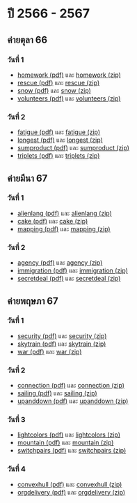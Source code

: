 # ปี 2566 - 2567

## ค่ายตุลา 66

### วันที่ 1

- [homework (pdf)](https://thailand-oi-task-team.github.io/thailand-oi-tasks/66-67/homework.pdf) และ [homework (zip)](https://thailand-oi-task-team.github.io/thailand-oi-tasks/66-67/homework_public.zip)
- [rescue (pdf)](https://thailand-oi-task-team.github.io/thailand-oi-tasks/66-67/rescue.pdf) และ [rescue (zip)](https://thailand-oi-task-team.github.io/thailand-oi-tasks/66-67/rescue_public.zip)
- [snow (pdf)](https://thailand-oi-task-team.github.io/thailand-oi-tasks/66-67/snow.pdf) และ [snow (zip)](https://thailand-oi-task-team.github.io/thailand-oi-tasks/66-67/snow_public.zip)
- [volunteers (pdf)](https://thailand-oi-task-team.github.io/thailand-oi-tasks/66-67/volunteers.pdf) และ [volunteers (zip)](https://thailand-oi-task-team.github.io/thailand-oi-tasks/66-67/volunteers_public.zip)

### วันที่ 2

- [fatigue (pdf)](https://thailand-oi-task-team.github.io/thailand-oi-tasks/66-67/fatigue.pdf) และ [fatigue (zip)](https://thailand-oi-task-team.github.io/thailand-oi-tasks/66-67/fatigue_public.zip)
- [longest (pdf)](https://thailand-oi-task-team.github.io/thailand-oi-tasks/66-67/longest.pdf) และ [longest (zip)](https://thailand-oi-task-team.github.io/thailand-oi-tasks/66-67/longest_public.zip)
- [sumproduct (pdf)](https://thailand-oi-task-team.github.io/thailand-oi-tasks/66-67/sumproduct.pdf) และ [sumproduct (zip)](https://thailand-oi-task-team.github.io/thailand-oi-tasks/66-67/sumproduct_public.zip)
- [triplets (pdf)](https://thailand-oi-task-team.github.io/thailand-oi-tasks/66-67/triplets.pdf) และ [triplets (zip)](https://thailand-oi-task-team.github.io/thailand-oi-tasks/66-67/triplets_public.zip)

## ค่ายมีนา 67

### วันที่ 1

- [alienlang (pdf)](https://thailand-oi-task-team.github.io/thailand-oi-tasks/66-67/alienlang.pdf) และ [alienlang (zip)](https://thailand-oi-task-team.github.io/thailand-oi-tasks/66-67/alienlang_public.zip)
- [cake (pdf)](https://thailand-oi-task-team.github.io/thailand-oi-tasks/66-67/cake.pdf) และ [cake (zip)](https://thailand-oi-task-team.github.io/thailand-oi-tasks/66-67/cake_public.zip)
- [mapping (pdf)](https://thailand-oi-task-team.github.io/thailand-oi-tasks/66-67/mapping.pdf) และ [mapping (zip)](https://thailand-oi-task-team.github.io/thailand-oi-tasks/66-67/mapping_public.zip)

### วันที่ 2

- [agency (pdf)](https://thailand-oi-task-team.github.io/thailand-oi-tasks/66-67/agency.pdf) และ [agency (zip)](https://thailand-oi-task-team.github.io/thailand-oi-tasks/66-67/agency_public.zip)
- [immigration (pdf)](https://thailand-oi-task-team.github.io/thailand-oi-tasks/66-67/immigration.pdf) และ [immigration (zip)](https://thailand-oi-task-team.github.io/thailand-oi-tasks/66-67/immigration_public.zip)
- [secretdeal (pdf)](https://thailand-oi-task-team.github.io/thailand-oi-tasks/66-67/secretdeal.pdf) และ [secretdeal (zip)](https://thailand-oi-task-team.github.io/thailand-oi-tasks/66-67/secretdeal_public.zip)

## ค่ายพฤษภา 67

### วันที่ 1

- [security (pdf)](https://thailand-oi-task-team.github.io/thailand-oi-tasks/66-67/security.pdf) และ [security (zip)](https://thailand-oi-task-team.github.io/thailand-oi-tasks/66-67/security_public.zip)
- [skytrain (pdf)](https://thailand-oi-task-team.github.io/thailand-oi-tasks/66-67/skytrain.pdf) และ [skytrain (zip)](https://thailand-oi-task-team.github.io/thailand-oi-tasks/66-67/skytrain_public.zip)
- [war (pdf)](https://thailand-oi-task-team.github.io/thailand-oi-tasks/66-67/war.pdf) และ [war (zip)](https://thailand-oi-task-team.github.io/thailand-oi-tasks/66-67/war_public.zip)

### วันที่ 2

- [connection (pdf)](https://thailand-oi-task-team.github.io/thailand-oi-tasks/66-67/connection.pdf) และ [connection (zip)](https://thailand-oi-task-team.github.io/thailand-oi-tasks/66-67/connection_public.zip)
- [sailing (pdf)](https://thailand-oi-task-team.github.io/thailand-oi-tasks/66-67/sailing.pdf) และ [sailing (zip)](https://thailand-oi-task-team.github.io/thailand-oi-tasks/66-67/sailing_public.zip)
- [upanddown (pdf)](https://thailand-oi-task-team.github.io/thailand-oi-tasks/66-67/upanddown.pdf) และ [upanddown (zip)](https://thailand-oi-task-team.github.io/thailand-oi-tasks/66-67/upanddown_public.zip)

### วันที่ 3

- [lightcolors (pdf)](https://thailand-oi-task-team.github.io/thailand-oi-tasks/66-67/lightcolors.pdf) และ [lightcolors (zip)](https://thailand-oi-task-team.github.io/thailand-oi-tasks/66-67/lightcolors_public.zip)
- [mountain (pdf)](https://thailand-oi-task-team.github.io/thailand-oi-tasks/66-67/mountain.pdf) และ [mountain (zip)](https://thailand-oi-task-team.github.io/thailand-oi-tasks/66-67/mountain_public.zip)
- [switchpairs (pdf)](https://thailand-oi-task-team.github.io/thailand-oi-tasks/66-67/switchpairs.pdf) และ [switchpairs (zip)](https://thailand-oi-task-team.github.io/thailand-oi-tasks/66-67/switchpairs_public.zip)

### วันที่ 4

- [convexhull (pdf)](https://thailand-oi-task-team.github.io/thailand-oi-tasks/66-67/convexhull.pdf) และ [convexhull (zip)](https://thailand-oi-task-team.github.io/thailand-oi-tasks/66-67/convexhull_public.zip)
- [orgdelivery (pdf)](https://thailand-oi-task-team.github.io/thailand-oi-tasks/66-67/orgdelivery.pdf) และ [orgdelivery (zip)](https://thailand-oi-task-team.github.io/thailand-oi-tasks/66-67/orgdelivery_public.zip)
